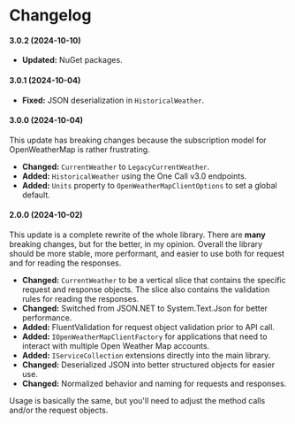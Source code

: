 # Changelog

#### 3.0.2 (2024-10-10)

- **Updated:** NuGet packages.



#### 3.0.1 (2024-10-04)

- **Fixed:** JSON deserialization in `HistoricalWeather`.



#### 3.0.0 (2024-10-04)

This update has breaking changes because the subscription model for OpenWeatherMap is rather frustrating.

- **Changed:** `CurrentWeather` to `LegacyCurrentWeather`.
- **Added:** `HistoricalWeather` using the One Call v3.0 endpoints.
- **Added:** `Units` property to `OpenWeatherMapClientOptions` to set a global default.



#### 2.0.0 (2024-10-02)

This update is a complete rewrite of the whole library. There are **many** breaking changes, but for the better, in my opinion. Overall the library should be more stable, more performant, and easier to use both for request and for reading the responses.

- **Changed:** `CurrentWeather` to be a vertical slice that contains the specific request and response objects. The slice also contains the validation rules for reading the responses.
- **Changed:** Switched from JSON.NET to System.Text.Json for better performance.
- **Added:** FluentValidation for request object validation prior to API call.
- **Added:** `IOpenWeatherMapClientFactory` for applications that need to interact with multiple Open Weather Map accounts.
- **Added:** `IServiceCollection` extensions directly into the main library.
- **Changed:** Deserialized JSON into better structured objects for easier use.
- **Changed:** Normalized behavior and naming for requests and responses.

Usage is basically the same, but you'll need to adjust the method calls and/or the request objects.